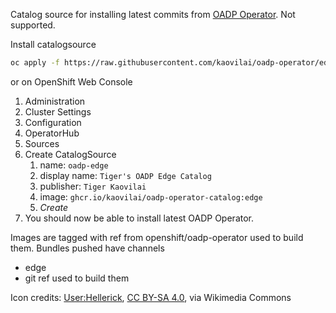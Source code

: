 Catalog source for installing latest commits from [OADP Operator](https://github.com/openshift/oadp-operator). Not supported.

Install catalogsource
```sh
oc apply -f https://raw.githubusercontent.com/kaovilai/oadp-operator/edge/catalogsource.yaml
```

or on OpenShift Web Console
1. Administration
2. Cluster Settings
3. Configuration
4. OperatorHub
5. Sources
6. Create CatalogSource
   1. name: `oadp-edge`
   2. display name: `Tiger's OADP Edge Catalog`
   3. publisher: `Tiger Kaovilai`
   4. image: `ghcr.io/kaovilai/oadp-operator-catalog:edge`
   5. *Create*
7. You should now be able to install latest OADP Operator.

Images are tagged with ref from openshift/oadp-operator used to build them.
Bundles pushed have channels
- edge
- git ref used to build them

Icon credits:
<a href="https://commons.wikimedia.org/wiki/File:Tiger_passant_guardant.svg">User:Hellerick</a>, <a href="https://creativecommons.org/licenses/by-sa/4.0">CC BY-SA 4.0</a>, via Wikimedia Commons